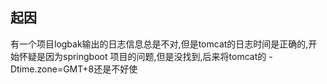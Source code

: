 ## 起因
有一个项目logbak输出的日志信息总是不对,但是tomcat的日志时间是正确的,开始怀疑是因为springboot 项目的问题,但是没找到,后来将tomcat的 -Dtime.zone=GMT+8还是不好使
